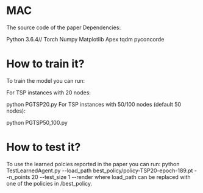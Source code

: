 # MAC
The source code of the paper 
Dependencies:

Python 3.6.4//
Torch
Numpy
Matplotlib
Apex
tqdm
pyconcorde
# How to train it?
To train the model you can run:

For TSP instances with 20 nodes:

python PGTSP20.py
For TSP instances with 50/100 nodes (default 50 nodes):

python PGTSP50_100.py

# How to test it?
To use the learned polcies reported in the paper you can run:
python TestLearnedAgent.py --load_path best_policy/policy-TSP20-epoch-189.pt --n_points 20 --test_size 1 --render 
where load_path can be replaced with one of the policies in /best_policy.
